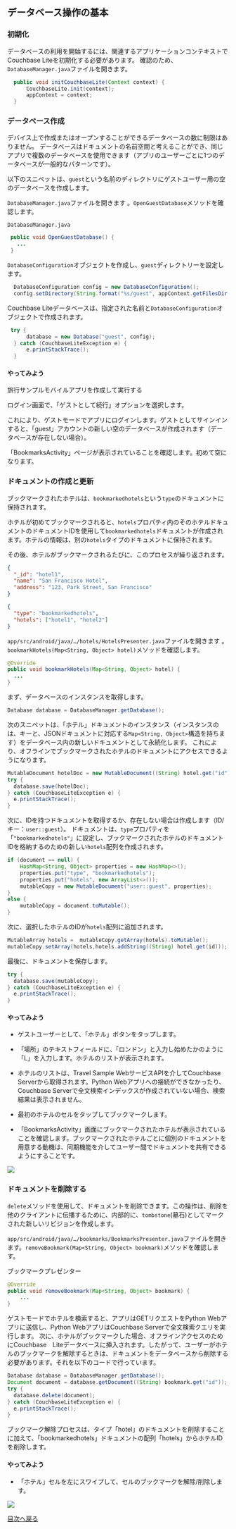 ## データベース操作の基本

### 初期化
データベースの利用を開始するには、関連するアプリケーションコンテキストでCouchbase Liteを初期化する必要があります。 確認のため、`DatabaseManager.java`ファイルを開きます。 


```JAVA
  public void initCouchbaseLite(Context context) {
      CouchbaseLite.init(context);
      appContext = context;
  }
```

### データベース作成

デバイス上で作成またはオープンすることができるデータベースの数に制限はありません。
データベースはドキュメントの名前空間と考えることができ、同じアプリで複数のデータベースを使用できます（アプリのユーザーごとに1つのデータベースが一般的なパターンです）。

以下のスニペットは、`guest`という名前のディレクトリにゲストユーザー用の空のデータベースを作成します。

`DatabaseManager.java`ファイルを開きます 。`OpenGuestDatabase`メソッドを確認します。

`DatabaseManager.java`

```JAVA
 public void OpenGuestDatabase() {
   ...
 }
```

`DatabaseConfiguration`オブジェクトを作成し、`guest`ディレクトリーを設定します。

```JAVA
  DatabaseConfiguration config = new DatabaseConfiguration();
  config.setDirectory(String.format("%s/guest", appContext.getFilesDir()));
```

Couchbase Liteデータベースは、指定された名前と`DatabaseConfiguration`オブジェクトで作成されます。

```JAVA
 try {
      database = new Database("guest", config);
  } catch (CouchbaseLiteException e) {
      e.printStackTrace();
  }
```

#### やってみよう
旅行サンプルモバイルアプリを作成して実行する

ログイン画面で、「ゲストとして続行」オプションを選択します。

これにより、ゲストモードでアプリにログインします。ゲストとしてサインインすると、「guest」アカウントの新しい空のデータベースが作成されます（データベースが存在しない場合）。

「BookmarksActivity」ページが表示されていることを確認します。初めて空になります。

### ドキュメントの作成と更新

ブックマークされたホテルは、`bookmarkedhotels`という`type`のドキュメントに保持されます。

ホテルが初めてブックマークされると、`hotels`プロパティ内のそのホテルドキュメントのドキュメントIDを使用して`bookmarkedhotels`ドキュメントが作成されます。ホテルの情報は、別の`hotels`タイプのドキュメントに保持されます。

その後、ホテルがブックマークされるたびに、このプロセスが繰り返されます。

```JSON
{
  "_id": "hotel1",
  "name": "San Francisco Hotel",
  "address": "123, Park Street, San Francisco"
}

{
  "type": "bookmarkedhotels",
  "hotels": ["hotel1", "hotel2"]
}
```

`app/src/android/java/…/hotels/HotelsPresenter.java`ファイルを開きます 。`bookmarkHotels(Map<String, Object> hotel)`メソッドを確認します。


```JAVA
@Override
public void bookmarkHotels(Map<String, Object> hotel) {
  ...
}
```

まず、データベースのインスタンスを取得します。

```JAVA
Database database = DatabaseManager.getDatabase();
```

次のスニペットは、「ホテル」ドキュメントのインスタンス（インスタンスのは、キーと、JSONドキュメントに対応する`Map<String, Object>`構造を持ちます）をデータベース内の新しいドキュメントとして永続化します。
これにより、オフラインでブックマークされたホテルのドキュメントにアクセスできるようになります。

```JAVA
MutableDocument hotelDoc = new MutableDocument((String) hotel.get("id"), hotel);
try {
  database.save(hotelDoc);
} catch (CouchbaseLiteException e) {
  e.printStackTrace();
}
```

次に、IDを持つドキュメントを取得するか、存在しない場合は作成します（ID/キー：`user::guest`）。
ドキュメントは、`type`プロパティを「`"bookmarkedhotels"`」に設定し、ブックマークされたホテルのドキュメントIDを格納するのための新しい`hotels`配列を作成されます。

```JAVA
if (document == null) {
    HashMap<String, Object> properties = new HashMap<>();
    properties.put("type", "bookmarkedhotels");
    properties.put("hotels", new ArrayList<>());
    mutableCopy = new MutableDocument("user::guest", properties);
}
else {
    mutableCopy = document.toMutable();
}
```

次に、選択したホテルのIDが`hotels`配列に追加されます。

```JAVA
MutableArray hotels =  mutableCopy.getArray(hotels).toMutable();
mutableCopy.setArray(hotels,hotels.addString((String) hotel.get(id)));
```

最後に、ドキュメントを保存します。

```JAVA
try {
  database.save(mutableCopy);
} catch (CouchbaseLiteException e) {
  e.printStackTrace();
}
```

#### やってみよう
- ゲストユーザーとして、「ホテル」ボタンをタップします。

- 「場所」のテキストフィールドに、「ロンドン」と入力し始めたかのように「L」を入力します。ホテルのリストが表示されます。

- ホテルのリストは、Travel Sample WebサービスAPIを介してCouchbase Serverから取得されます。Python Webアプリへの接続ができなかったり、Couchbase Serverで全文検索インデックスが作成されていない場合、検索結果は表示されません。

- 最初のホテルのセルをタップしてブックマークします。

- 「BookmarksActivity」画面にブックマークされたホテルが表示されていることを確認します。ブックマークされたホテルごとに個別のドキュメントを用意する動機は、同期機能を介してユーザー間でドキュメントを共有できるようにすることです。

![](https://cl.ly/1t38050A1T40/android-save-doc.gif)

### ドキュメントを削除する

`delete`メソッドを使用して、ドキュメントを削除できます。この操作は、削除を他のクライアントに伝播するために、内部的に、`tombstone`(墓石)としてマークされた新しいリビジョンを作成します。

`app/src/android/java/…/bookmarks/BookmarksPresenter.java`ファイルを開きます。`removeBookmark(Map<String, Object> bookmark)`メソッドを確認します。

ブックマークプレゼンター

```JAVA
@Override
public void removeBookmark(Map<String, Object> bookmark) {
    ...
}
```

ゲストモードでホテルを検索すると、アプリはGETリクエストをPython Webアプリに送信し、Python WebアプリはCouchbase Serverで全文検索クエリを実行します。
次に、ホテルがブックマークした場合、オフラインアクセスのためにCouchbase　Liteデータベースに挿入されます。したがって、ユーザーがホテルのブックマークを解除するときは、ドキュメントをデータベースから削除する必要があります。それを以下のコードで行っています。

```JAVA
Database database = DatabaseManager.getDatabase();
Document document = database.getDocument((String) bookmark.get("id"));
try {
  database.delete(document);
} catch (CouchbaseLiteException e) {
  e.printStackTrace();
}
```

ブックマーク解除プロセスは、タイプ「hotel」のドキュメントを削除することに加えて、「bookmarkedhotels」ドキュメントの配列「hotels」からホテルIDを削除します。

#### やってみよう

- 「ホテル」セルを左にスワイプして、セルのブックマークを解除/削除します。

![](https://cl.ly/0A0D363w3R1g/android-unbookmark.gif)

[目次へ戻る](./README.md)
